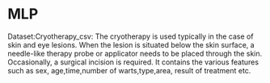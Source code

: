 # MLP
Dataset:Cryotherapy_csv: The cryotherapy is used typically in the case of skin and eye lesions. When the lesion is  situated below the skin surface, a needle-like therapy probe or applicator needs to be placed  through the skin. Occasionally, a surgical incision is required. It contains the various features  such as sex, age,time,number of warts,type,area, result of treatment etc.
